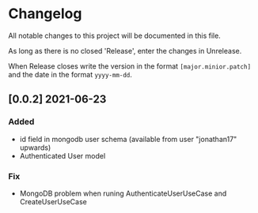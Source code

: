 # Changelog

All notable changes to this project will be documented in this file.

As long as there is no closed 'Release', enter the changes in Unrelease.

When Release closes write the version in the format `[major.minior.patch]` and the date
in the format `yyyy-mm-dd`.

## [0.0.2] 2021-06-23

### Added

- id field in mongodb user schema (available from user "jonathan17" upwards)
- Authenticated User model

### Fix

- MongoDB problem when runing AuthenticateUserUseCase and CreateUserUseCase